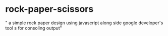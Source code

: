 # rock-paper-scissors

" a simple rock paper design using javascript along side google developer's tool
s for consoling output"